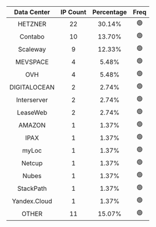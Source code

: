 | Data Center | IP Count | Percentage | Freq |
|:------------:|:--------:|:-----------:|:-----:|
| HETZNER | 22 | 30.14% | 🟢 |
| Contabo | 10 | 13.70% | 🟢 |
| Scaleway | 9 | 12.33% | 🟢 |
| MEVSPACE | 4 | 5.48% | 🟢 |
| OVH | 4 | 5.48% | 🟢 |
| DIGITALOCEAN | 2 | 2.74% | 🟢 |
| Interserver | 2 | 2.74% | 🟢 |
| LeaseWeb | 2 | 2.74% | 🟢 |
| AMAZON | 1 | 1.37% | 🟢 |
| IPAX | 1 | 1.37% | 🟢 |
| myLoc | 1 | 1.37% | 🟢 |
| Netcup | 1 | 1.37% | 🟢 |
| Nubes | 1 | 1.37% | 🟢 |
| StackPath | 1 | 1.37% | 🟢 |
| Yandex.Cloud | 1 | 1.37% | 🟢 |
| OTHER | 11 | 15.07% | 🟢 |